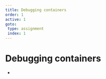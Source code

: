 ```yaml
---
title: Debugging containers
order: 1
active: 1
goto:
 type: assignment
 index: 1
---
```


# Debugging containers
-

